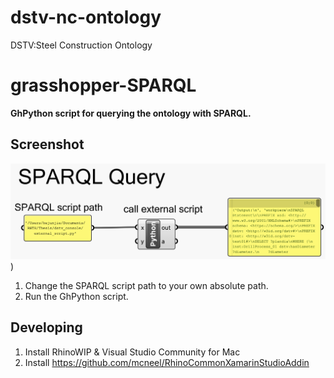 # dstv-nc-ontology
DSTV:Steel Construction Ontology
# grasshopper-SPARQL

**GhPython script for querying the ontology with SPARQL.**

## Screenshot
![App Screenshot](https://github.com/junjie-he/dstv-nc-ontology/blob/junjie-he-patch-1/images/ghpython%20components.png))

1. Change the SPARQL script path to your own absolute path.
2. Run the GhPython script.


## Developing

1. Install RhinoWIP & Visual Studio Community for Mac
2. Install https://github.com/mcneel/RhinoCommonXamarinStudioAddin
